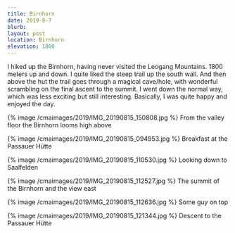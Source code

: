 ```yaml
---
title: Birnhorn
date: 2019-8-7
blurb:
layout: post
location: Birnhorn
elevation: 1800
---
```


I hiked up the Birnhorn, having never visited the Leogang Mountains.
1800 meters up and down. I quite liked the steep trail up the south wall.
And then above the hut the trail goes through a magical cave/hole,
with wonderful scrambling on the final ascent to the summit.
I went down the normal way, which was less exciting but still
interesting. Basically, I was quite happy and enjoyed the day.

{% image /cmaimages/2019/IMG_20190815_150808.jpg %}
From the valley floor the Birnhorn looms high above

{% image /cmaimages/2019/IMG_20190815_094953.jpg %}
Breakfast at the Passauer Hütte

{% image /cmaimages/2019/IMG_20190815_110530.jpg %}
Looking down to Saalfelden

{% image /cmaimages/2019/IMG_20190815_112527.jpg %}
The summit of the Birnhorn and the view east

{% image /cmaimages/2019/IMG_20190815_112636.jpg %}
Some guy on top

{% image /cmaimages/2019/IMG_20190815_121344.jpg %}
Descent to the Passauer Hütte


